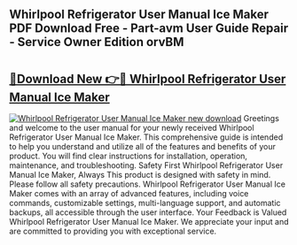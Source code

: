 ## Whirlpool Refrigerator User Manual Ice Maker PDF Download Free - Part-avm User Guide Repair - Service Owner Edition orvBM

# <h2><a href="http://bc29995.oget.top/?id=Whirlpool+Refrigerator+User+Manual+Ice+Maker">🔗Download New 👉🔴 Whirlpool Refrigerator User Manual Ice Maker</a></h2>

[![Whirlpool Refrigerator User Manual Ice Maker new download](https://i.imgur.com/5g1atiW.png)](http://bc29995.oget.top/?id=Whirlpool+Refrigerator+User+Manual+Ice+Maker)
Greetings and welcome to the user manual for your newly received Whirlpool Refrigerator User Manual Ice Maker. This comprehensive guide is intended to help you understand and utilize all of the features and benefits of your product. You will find clear instructions for installation, operation, maintenance, and troubleshooting. Safety First Whirlpool Refrigerator User Manual Ice Maker, Always This product is designed with safety in mind. Please follow all safety precautions. Whirlpool Refrigerator User Manual Ice Maker comes with an array of advanced features, including voice commands, customizable settings, multi-language support, and automatic backups, all accessible through the user interface. Your Feedback is Valued Whirlpool Refrigerator User Manual Ice Maker. We appreciate your input and are committed to providing you with exceptional service.
